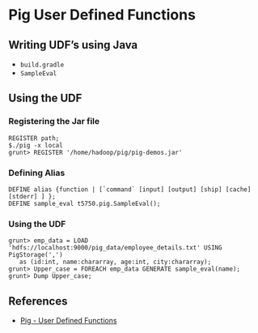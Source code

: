 # Pig User Defined Functions

## Writing UDF’s using Java
- `build.gradle`
- `SampleEval`

## Using the UDF
### Registering the Jar file
```
REGISTER path;
$./pig -x local
grunt> REGISTER '/home/hadoop/pig/pig-demos.jar'
```

### Defining Alias
```
DEFINE alias {function | [`command` [input] [output] [ship] [cache] [stderr] ] };
DEFINE sample_eval t5750.pig.SampleEval();
```

### Using the UDF
```
grunt> emp_data = LOAD 'hdfs://localhost:9000/pig_data/employee_details.txt' USING PigStorage(',')
   as (id:int, name:chararray, age:int, city:chararray);
grunt> Upper_case = FOREACH emp_data GENERATE sample_eval(name);
grunt> Dump Upper_case;
```

## References
- [Pig - User Defined Functions](https://www.tutorialspoint.com/apache_pig/apache_pig_user_defined_functions.htm)